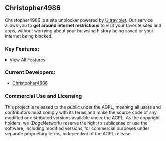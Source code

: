 ## Christopher4986
Christopher4986 is a site unblocker powered by [Ultraviolet](https://github.com/titaniumnetwork-dev/Ultraviolet). Our service allows you to **get around internet restrictions** to visit your favorite sites and apps, without worrying about your browsing history being saved or your internet being blocked.
### Key Features:
<details>
<summary>View All Features</summary>



- Advanced Tab Cloaking
  
- Advanced About:Blank Cloaking
  
- Hiding site from browser history
  
- Clickoff Cloaking
  
- Automatic URL Cloaking
  
- Customizable/Personalization features
  
- Access settings easily (right-click)

- Inspect Element
  
- URL Bar

- Tabs
  
- Clean UI
  
- Powerful & fast web proxy
  
- A large selection of Apps & Games
  
- ...and more!
</details>

### Current Developers:
- [Christopher4986](https://github.com/Christopher4986)



### Commercial Use and Licensing
This project is released to the public under the AGPL, meaning all users and contributors must comply with its terms and make the source code of any modified or distributed versions available under the AGPL. As the copyright holders, we (DogeNetwork) reserve the right to sublicense or use the software, including modified versions, for commercial purposes under separate proprietary terms, independent of the AGPL release.
